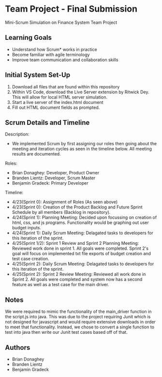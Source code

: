 # Team Project - Final Submission

Mini-Scrum Simulation on Finance System Team Project

## Learning Goals

- Understand how Scrum* works in practice
- Become familiar with agile terminology
- Improve team communication and collaboration skills

## Initial System Set-Up

1. Download all files that are found within this repository
2. Within VS Code, download the Live Server extension by Ritwick Dey. This will allow for local HTML server simulation.
3. Start a live server of the index.html document
4. Fill out HTML document fields as prompted.

## Scrum Details and Timeline

Description:
- We implemented Scrum by first assigning our roles then going about the meeting and iteration cycles as seen in the timeline below. All meeting results are documented. 

Roles: 
- Brian Donaghey: Developer, Product Owner
- Branden Lientz: Developer, Scrum Master
- Benjamin Gradeck: Primary Developer

Timeline:

- 4/23(Sprint 0): Assignment of Roles (As seen above)
- 4/23(Sprint 0): Creation of the Product Backlog and Future Sprint Schedule by all members (Backlog in repository).
- 4/24(Sprint 1): Planning Meeting: Decided upon focussing on creation of html, css, and js programs. Functionality would be graphing out user budget inputs.
- 4/24(Sprint 1): Daily Scrum Meeting: Delagated tasks to developers for this iteration of the sprint.
- 4/25(Sprint 1/2): Sprint 1 Review and Sprint 2 Planning Meeting: Reviewed work done in sprint 1. All goals were completed. Sprint 2's goal will focus on implemented txt file exports of budget creation and test case creation.
- 4/25(Sprint 2): Daily Scrum Meeting: Delagated tasks to developers for this iteration of the sprint.
- 4/25(Sprint 2): Sprint 2 Review Meeting: Reviewed all work done in Sprint 2. All goals were completed and system now has a second feature as well as a test case for the main driver.


## Notes

We were required to mimic the functionality of the main_driver function in the script.js into java. This was due to the project 
requiring Junit which is not designed for javascript and would require extensive downloads in order to meet that functionality. Instead,
we chose to convert a single function to test into java then write our Junit test cases based off of that.
 
## Authors

- Brian Donaghey
- Branden Lientz
- Benjamin Gradeck
